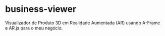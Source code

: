 # business-viewer
Visualizador de Produto 3D em Realidade Aumentada (AR) usando A-Frame e AR.js para o meu negócio.
